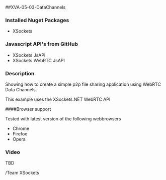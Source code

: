 ##XVA-05-03-DataChannels

### Installed Nuget Packages

- XSockets

### Javascript API's from GitHub

- XSockets JsAPI
- XSockets WebRTC JsAPI

### Description

Showing how to create a simple p2p file sharing application using WebRTC Data Channels.

This example uses the XSockets.NET WebRTC API

####Browser support

Tested with latest version of the following webbrowsers

- Chrome
- Firefox
- Opera


### Video

TBD

/Team XSockets
